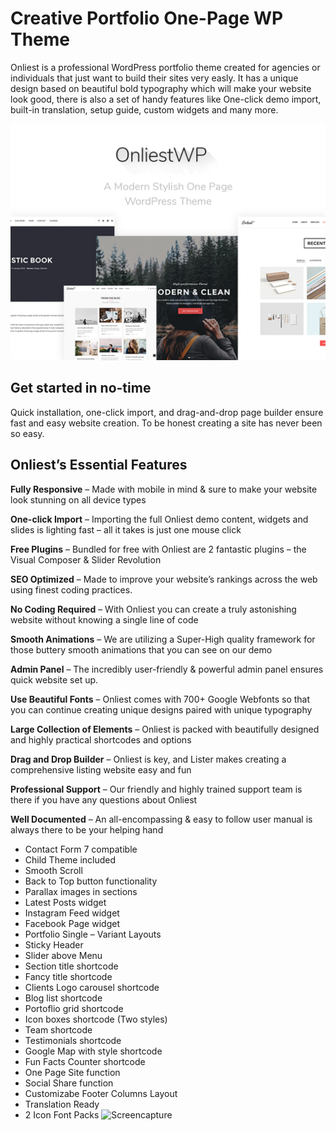 # Creative Portfolio One-Page WP Theme

<p>Onliest is a professional WordPress portfolio theme created for agencies or individuals that just want to build their sites very easly. It has a unique design based on beautiful bold typography which will make your website look good, there is also a set of handy features like One-click demo import, built-in translation, setup guide, custom widgets and many more.</p>

![Creative_portfolio](screenshot.png)

## Get started in no-time

<p>Quick installation, one-click import, and drag-and-drop page builder ensure fast and easy website creation. To be honest creating a site has never been so easy.</p>

## Onliest’s Essential Features
__Fully Responsive__ – Made with mobile in mind & sure to make your website look stunning on all device types

__One-click Import__ – Importing the full Onliest demo content, widgets and slides is lighting fast – all it takes is just one mouse click

__Free Plugins__ – Bundled for free with Onliest are 2 fantastic plugins – the Visual Composer & Slider Revolution

__SEO Optimized__ – Made to improve your website’s rankings across the web using finest coding practices.

__No Coding Required__ – With Onliest you can create a truly astonishing website without knowing a single line of code

__Smooth Animations__ – We are utilizing a Super-High quality framework for those buttery smooth animations that you can see on our demo

__Admin Panel__ – The incredibly user-friendly & powerful admin panel ensures quick website set up.

__Use Beautiful Fonts__ – Onliest comes with 700+ Google Webfonts so that you can continue creating unique designs paired with unique typography

__Large Collection of Elements__ – Onliest is packed with beautifully designed and highly practical shortcodes and options

__Drag and Drop Builder__ – Onliest is key, and Lister makes creating a comprehensive listing website easy and fun

__Professional Support__ – Our friendly and highly trained support team is there if you have any questions about Onliest

__Well Documented__ – An all-encompassing & easy to follow user manual is always there to be your helping hand

- Contact Form 7 compatible
- Child Theme included
- Smooth Scroll
- Back to Top button functionality
- Parallax images in sections
- Latest Posts widget
- Instagram Feed widget
- Facebook Page widget
- Portfolio Single – Variant Layouts
- Sticky Header
- Slider above Menu
- Section title shortcode
- Fancy title shortcode
- Clients Logo carousel shortcode
- Blog list shortcode
- Portoflio grid shortcode
- Icon boxes shortcode (Two styles)
- Team shortcode
- Testimonials shortcode
- Google Map with style shortcode
- Fun Facts Counter shortcode
- One Page Site function
- Social Share function
- Customizabe Footer Columns Layout
- Translation Ready
- 2 Icon Font Packs
![Screencapture](screencapture.png)